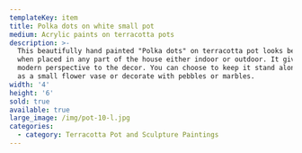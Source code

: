 ```yaml
---
templateKey: item
title: Polka dots on white small pot
medium: Acrylic paints on terracotta pots
description: >-
  This beautifully hand painted "Polka dots" on terracotta pot looks beautiful
  when placed in any part of the house either indoor or outdoor. It gives a
  modern perspective to the decor. You can choose to keep it stand alone or use
  as a small flower vase or decorate with pebbles or marbles.
width: '4'
height: '6'
sold: true
available: true
large_image: /img/pot-10-l.jpg
categories:
  - category: Terracotta Pot and Sculpture Paintings
---
```



